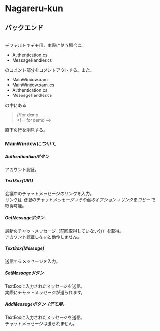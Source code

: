 # Nagareru-kun

## バックエンド
<br>デフォルトでデモ用。実際に使う場合は、

  + Authentication.cs
  + MessageHandler.cs  

のコメント部分をコメントアウトする。また、

+ MainWindow.xaml
+ MainWindow.xaml.cs
+ Authentication.cs
+ MessageHandler.cs  

の中にある

> //for demo
> <br>
> \<!-- for demo -->

直下の行を削除する。

### MainWindowについて
  ##### Authenticationボタン
  アカウント認証。

  ##### TextBox(URL)
  会議中のチャットメッセージのリンクを入力。<br>
  リンクは <i>任意のチャットメッセージ&rarr;その他のオプション&rarr;リンクをコピー</i> で取得可能。

  ##### GetMessageボタン
  最新のチャットメッセージ（前回取得していない分）を取得。<br>
  アカウント認証しないと動作しません。

  ##### TextBox(Message)
  送信するメッセージを入力。

  ##### SetMessageボタン
  TextBoxに入力されたメッセージを送信。<br>
  実際にチャットメッセージが送られます。

  ##### AddMessageボタン（デモ用）
  TextBoxに入力されたメッセージを送信。<br>
  チャットメッセージは送られません。
